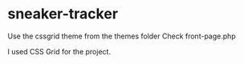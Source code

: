# sneaker-tracker
Use the cssgrid theme from the themes folder
Check front-page.php

I used CSS Grid for the project.




